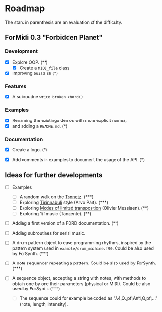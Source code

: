 # Roadmap

The stars in parenthesis are an evaluation of the difficulty.

## ForMidi 0.3 "Forbidden Planet"

### Development
* [x] Explore OOP. (**)
    * [x] Create a `MIDI_file` class
* [x] Improving `build.sh` (*)

### Features
* [x] A subroutine `write_broken_chord()`

### Examples
* [x] Renaming the existings demos with more explicit names, 
* [x] and adding a `README.md`. (*)

### Documentation
* [x] Create a logo. (*)
* [x] Add comments in examples to document the usage of the API. (*)


## Ideas for further developments

* [ ] Examples
    * [ ] A random walk on the [Tonnetz](https://en.wikipedia.org/wiki/Tonnetz). (***)
    * [ ] Exploring [Tininnabuli](https://en.wikipedia.org/wiki/Tintinnabuli) style (Arvo Pärt). (***)
    * [ ] Exploring [Modes of limited transposition](https://en.wikipedia.org/wiki/Mode_of_limited_transposition) (Olivier Messiaen). (**)
    * [ ] Exploring 1/f music (Tangente). (**)

* [ ] Adding a first version of a FORD documentation. (**)

* [ ] Adding subroutines for serial music.

* [ ] A drum pattern object to ease programming rhythms, inspired by the pattern system used in `example/drum_machine.f90`. Could be also used by ForSynth. (***)
* [ ] A note sequencer repeating a pattern. Could be also used by ForSynth. (***)
* [ ] A sequence object, accepting a string with notes, with methods to obtain one by one their parameters (physical or MIDI). Could be also used by ForSynth. (***)
    * [ ] The sequence could for example be coded as "A4,Q.,pf;A#4,Q,pf;..." (note, length, intensity).
